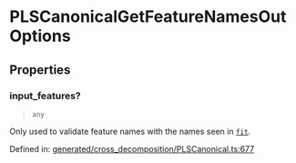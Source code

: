 # PLSCanonicalGetFeatureNamesOutOptions

## Properties

### input\_features?

> `any`

Only used to validate feature names with the names seen in [`fit`](#sklearn.cross_decomposition.PLSCanonical.fit "sklearn.cross_decomposition.PLSCanonical.fit").

Defined in:  [generated/cross\_decomposition/PLSCanonical.ts:677](https://github.com/transitive-bullshit/scikit-learn-ts/blob/122b3c0/packages/sklearn/src/generated/cross_decomposition/PLSCanonical.ts#L677)
